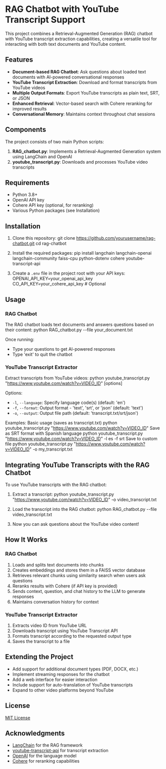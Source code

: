 # RAG Chatbot with YouTube Transcript Support

This project combines a Retrieval-Augmented Generation (RAG) chatbot with YouTube transcript extraction capabilities, creating a versatile tool for interacting with both text documents and YouTube content.

## Features

- **Document-based RAG Chatbot**: Ask questions about loaded text documents with AI-powered conversational responses
- **YouTube Transcript Extraction**: Download and format transcripts from YouTube videos
- **Multiple Output Formats**: Export YouTube transcripts as plain text, SRT, or JSON
- **Enhanced Retrieval**: Vector-based search with Cohere reranking for improved results
- **Conversational Memory**: Maintains context throughout chat sessions

## Components

The project consists of two main Python scripts:

1. **RAG_chatbot.py**: Implements a Retrieval-Augmented Generation system using LangChain and OpenAI
2. **youtube_transcript.py**: Downloads and processes YouTube video transcripts

## Requirements

- Python 3.8+
- OpenAI API key
- Cohere API key (optional, for reranking)
- Various Python packages (see Installation)

## Installation

1. Clone this repository:
   git clone https://github.com/yourusername/rag-chatbot.git
   cd rag-chatbot
2. Install the required packages:
pip install langchain langchain-openai langchain-community faiss-cpu python-dotenv cohere youtube-transcript-api

3. Create a `.env` file in the project root with your API keys:
OPENAI_API_KEY=your_openai_api_key
CO_API_KEY=your_cohere_api_key  # Optional

## Usage

### RAG Chatbot

The RAG chatbot loads text documents and answers questions based on their content:
python RAG_chatbot.py --file your_document.txt

Once running:
- Type your questions to get AI-powered responses
- Type 'exit' to quit the chatbot

### YouTube Transcript Extractor

Extract transcripts from YouTube videos:
python youtube_transcript.py "https://www.youtube.com/watch?v=VIDEO_ID" [options]

Options:
- `-l`, `--language`: Specify language code(s) (default: 'en')
- `-f`, `--format`: Output format - 'text', 'srt', or 'json' (default: 'text')
- `-o`, `--output`: Output file path (default: 'transcript.txt/srt/json')

Examples:
Basic usage (saves as transcript.txt)
python youtube_transcript.py "https://www.youtube.com/watch?v=VIDEO_ID"
Save as SRT format with Spanish language
python youtube_transcript.py "https://www.youtube.com/watch?v=VIDEO_ID" -l es -f srt
Save to custom file
python youtube_transcript.py "https://www.youtube.com/watch?v=VIDEO_ID" -o my_transcript.txt

## Integrating YouTube Transcripts with the RAG Chatbot

To use YouTube transcripts with the RAG chatbot:

1. Extract a transcript:
python youtube_transcript.py "https://www.youtube.com/watch?v=VIDEO_ID" -o video_transcript.txt

2. Load the transcript into the RAG chatbot:
python RAG_chatbot.py --file video_transcript.txt

3. Now you can ask questions about the YouTube video content!

## How It Works

### RAG Chatbot

1. Loads and splits text documents into chunks
2. Creates embeddings and stores them in a FAISS vector database
3. Retrieves relevant chunks using similarity search when users ask questions
4. Reranks results with Cohere (if API key is provided)
5. Sends context, question, and chat history to the LLM to generate responses
6. Maintains conversation history for context

### YouTube Transcript Extractor

1. Extracts video ID from YouTube URL
2. Downloads transcript using YouTube Transcript API
3. Formats transcript according to the requested output type
4. Saves the transcript to a file

## Extending the Project

- Add support for additional document types (PDF, DOCX, etc.)
- Implement streaming responses for the chatbot
- Add a web interface for easier interaction
- Include support for auto-translation of YouTube transcripts
- Expand to other video platforms beyond YouTube

## License

[MIT License](LICENSE)

## Acknowledgments

- [LangChain](https://github.com/langchain-ai/langchain) for the RAG framework
- [youtube-transcript-api](https://github.com/jdepoix/youtube-transcript-api) for transcript extraction
- [OpenAI](https://openai.com/) for the language model
- [Cohere](https://cohere.com/) for reranking capabilities
